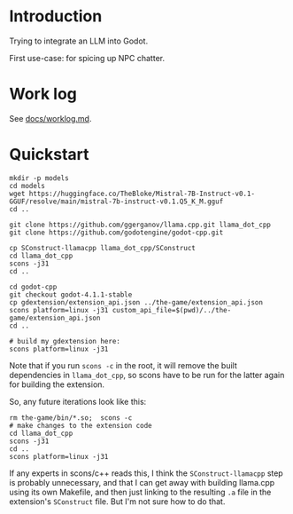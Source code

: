# Introduction

Trying to integrate an LLM into Godot.

First use-case: for spicing up NPC chatter.

# Work log

See [docs/worklog.md](docs/worklog.md).

# Quickstart

```
mkdir -p models
cd models
wget https://huggingface.co/TheBloke/Mistral-7B-Instruct-v0.1-GGUF/resolve/main/mistral-7b-instruct-v0.1.Q5_K_M.gguf
cd ..

git clone https://github.com/ggerganov/llama.cpp.git llama_dot_cpp
git clone https://github.com/godotengine/godot-cpp.git

cp SConstruct-llamacpp llama_dot_cpp/SConstruct
cd llama_dot_cpp
scons -j31
cd ..

cd godot-cpp
git checkout godot-4.1.1-stable
cp gdextension/extension_api.json ../the-game/extension_api.json
scons platform=linux -j31 custom_api_file=$(pwd)/../the-game/extension_api.json
cd ..

# build my gdextension here:
scons platform=linux -j31
```

Note that if you run `scons -c` in the root, it will remove the built dependencies in `llama_dot_cpp`, so scons have to be run for the latter again for building the extension.

So, any future iterations look like this:

```
rm the-game/bin/*.so;  scons -c
# make changes to the extension code
cd llama_dot_cpp
scons -j31
cd ..
scons platform=linux -j31
```

If any experts in scons/c++ reads this, I think the `SConstruct-llamacpp` step is probably unnecessary, and that I can get away with building llama.cpp using its own Makefile, and then just linking to the resulting `.a` file in the extension's `SConstruct` file. But I'm not sure how to do that.
